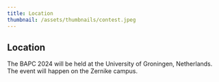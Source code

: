 ```yaml
---
title: Location
thumbnail: /assets/thumbnails/contest.jpeg
---
```


## Location

The BAPC 2024 will be held at the University of Groningen, Netherlands. The event will happen on the Zernike campus.
